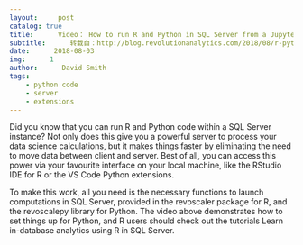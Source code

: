 ```yaml
---
layout:     post
catalog: true
title:      Video： How to run R and Python in SQL Server from a Jupyter notebook
subtitle:      转载自：http://blog.revolutionanalytics.com/2018/08/r-python-in-sql-server.html
date:      2018-08-03
img:      1
author:      David Smith
tags:
    - python code
    - server
    - extensions
---
```


Did you know that you can run R and Python code within a SQL Server instance? Not only does this give you a powerful server to process your data science calculations, but it makes things faster by eliminating the need to move data between client and server. Best of all, you can access this power via your favourite interface on your local machine, like the RStudio IDE for R or the VS Code Python extensions. 


To make this work, all you need is the necessary functions to launch computations in SQL Server, provided in the revoscaler package for R, and the revoscalepy library for Python. The video above demonstrates how to set things up for Python, and R users should check out the tutorials Learn in-database analytics using R in SQL Server.

 
